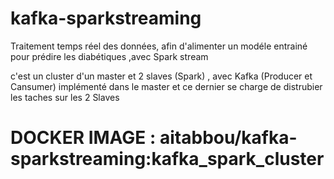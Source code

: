 # kafka-sparkstreaming
<p> Traitement temps réel des données, afin d'alimenter un modéle entrainé pour prédire les diabétiques ,avec Spark stream </p>
<p> c'est un cluster d'un master et 2 slaves (Spark) , avec Kafka (Producer et Cansumer) implémenté  dans le master et ce dernier se charge de distrubier les taches sur les 2 Slaves  </p>


<h1> DOCKER IMAGE :       aitabbou/kafka-sparkstreaming:kafka_spark_cluster   </h1>
